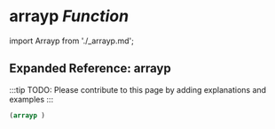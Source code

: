 # **arrayp** *Function*

import Arrayp from './_arrayp.md';

<Arrayp />

## Expanded Reference: arrayp

:::tip
TODO: Please contribute to this page by adding explanations and examples
:::

```lisp
(arrayp )
```
